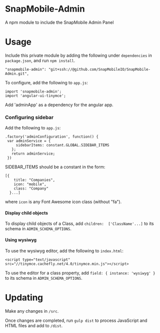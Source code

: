 # SnapMobile-Admin
A npm module to include the SnapMobile Admin Panel

# Usage

Include this private module by adding the following under `dependencies` in `package.json`, and run `npm install`.

    "snapmobile-admin": "git+ssh://@github.com/SnapMobileIO/SnapMobile-Admin.git",

To configure, add the following to `app.js`:

    import 'snapmobile-admin';
    import 'angular-ui-tinymce';
    
Add 'adminApp' as a dependency for the angular app.

### Configuring sidebar

Add the following to `app.js`:

    .factory('adminConfiguration', function() {
     var adminService = {
         sidebarItems: constant.GLOBAL.SIDEBAR_ITEMS
       };
       return adminService;
     })

SIDEBAR_ITEMS should be a constant in the form:

    [{
        title: "Companies",
        icon: "mobile",
        class: "Company"
      }...]
      
where `icon` is any Font Awesome icon class (without "fa").

#### Display child objects

To display child objects of a Class, add `children:  ['ClassName'...]` to its schema in `ADMIN_SCHEMA_OPTIONS`.

#### Using wysiwyg

To use the wysiwyg editor, add the following to `index.html`:

    <script type="text/javascript" src="//tinymce.cachefly.net/4.0/tinymce.min.js"></script>
    
To use the editor for a class property, add `field: { instance: 'wysiwyg' }` to its schema in `ADMIN_SCHEMA_OPTIONS`.

# Updating

Make any changes in `/src`.

Once changes are completed, run `gulp dist` to process JavaScript and HTML files and add to `/dist`.
